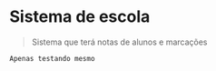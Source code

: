 <h1>Sistema de escola</h1>

>Sistema que terá notas de alunos e marcações

```
Apenas testando mesmo
```
